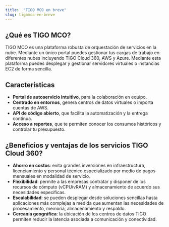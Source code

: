 ```yaml
---
title:  "TIGO MCO en breve"
slug: tigomco-en-breve
---
```


## ¿Qué es TIGO MCO?

TIGO MCO es una plataforma robusta de orquestación de servicios en la nube. Mediante un único portal puedes gestionar tus cargas de trabajo en diferentes nubes incluyendo TIGO Cloud 360, AWS y Azure. Mediante esta plataforma puedes desplegar y gestionar servidores virtuales o instancias EC2 de forma sencilla.

## Características

- **Portal de autoservicio intuitivo**, para la colaboración en equipo.
- **Centrado en entornos**, genera centros de datos virtuales o importa cuentas de AWS.
- **API de código abierto**, que facilita la automatización y la entrega continua.
- **Acceso a reportes**, que te permiten conocer los consumos históricos y controlar tu presupuesto.

## ¿Beneficios y ventajas de los servicios TIGO Cloud 360?

- **Ahorro en costos**: evita grandes inversiones en infraestructura, licenciamiento y personal técnico especializado por medio de pagos mensuales en modalidad de servicio.
- **Flexibilidad**: permite a las empresas contratar y disponer de los recursos de cómputo (vCPU/vRAM) y almacenamiento de acuerdo sus necesidades específicas.
- **Escalabilidad**: se pueden desplegar desde soluciones sencillas hasta aplicaciones más complejas a medida que aumentan las necesidades de procesamiento, memoria, almacenamiento y respaldo.
- **Cercanía geográfica**: la ubicación de los centros de datos TIGO permiten reducir la latencia asociada a comunicación y conectividad.
